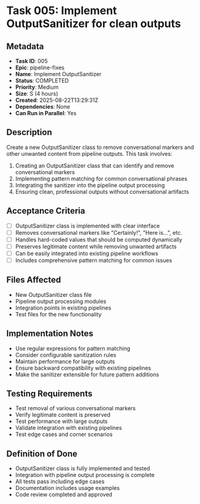 # Task 005: Implement OutputSanitizer for clean outputs

## Metadata

- **Task ID**: 005
- **Epic**: pipeline-fixes
- **Name**: Implement OutputSanitizer
- **Status**: COMPLETED
- **Priority**: Medium
- **Size**: S (4 hours)
- **Created**: 2025-08-22T13:29:31Z
- **Dependencies**: None
- **Can Run in Parallel**: Yes

## Description

Create a new OutputSanitizer class to remove conversational markers and other unwanted content from pipeline outputs. This task involves:

1. Creating an OutputSanitizer class that can identify and remove conversational markers
2. Implementing pattern matching for common conversational phrases
3. Integrating the sanitizer into the pipeline output processing
4. Ensuring clean, professional outputs without conversational artifacts

## Acceptance Criteria

- [ ] OutputSanitizer class is implemented with clear interface
- [ ] Removes conversational markers like "Certainly!", "Here is...", etc.
- [ ] Handles hard-coded values that should be computed dynamically
- [ ] Preserves legitimate content while removing unwanted artifacts
- [ ] Can be easily integrated into existing pipeline workflows
- [ ] Includes comprehensive pattern matching for common issues

## Files Affected

- New OutputSanitizer class file
- Pipeline output processing modules
- Integration points in existing pipelines
- Test files for the new functionality

## Implementation Notes

- Use regular expressions for pattern matching
- Consider configurable sanitization rules
- Maintain performance for large outputs
- Ensure backward compatibility with existing pipelines
- Make the sanitizer extensible for future pattern additions

## Testing Requirements

- Test removal of various conversational markers
- Verify legitimate content is preserved
- Test performance with large outputs
- Validate integration with existing pipelines
- Test edge cases and corner scenarios

## Definition of Done

- OutputSanitizer class is fully implemented and tested
- Integration with pipeline output processing is complete
- All tests pass including edge cases
- Documentation includes usage examples
- Code review completed and approved
